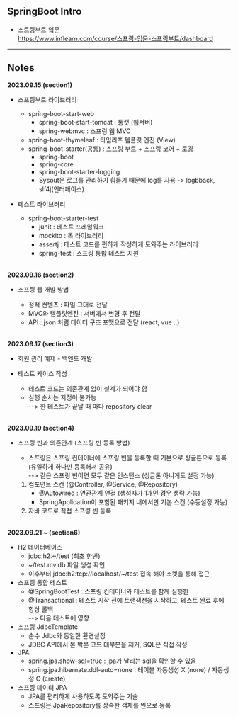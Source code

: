 <h2>SpringBoot Intro</h2>

* 스트링부트 입문<br>
https://www.inflearn.com/course/스프링-입문-스프링부트/dashboard

---

<h2>Notes</h2>
<b>2023.09.15 (section1)</b>

* 스프링부트 라이브러리
  * spring-boot-start-web
      - spring-boot-start-tomcat : 톰캣 (웹서버)  
      - spring-webmvc : 스프링 웹 MVC
  * spring-boot-thymeleaf : 타임리프 템플릿 엔진 (View)
  * spring-boot-starter(공통) : 스프링 부트 + 스프링 코어 + 로깅  
    - spring-boot
    - spring-core  
    - spring-boot-starter-logging  
    - Sysout은 로그를 관리하기 힘들기 때문에 log를 사용 -> logbback, slf4j(인터페이스)
  

* 테스트 라이브러리
  * spring-boot-starter-test
    - junit : 테스트 프레임워크
    - mockito : 목 라이브러리
    - assertj : 테스트 코드를 편하게 작성하게 도와주는 라이브러리
    - spring-test : 스프링 통합 테스트 지원

  <br>
<b>2023.09.16 (section2)</b>
* 스프링 웹 개발 방법 
  * 정적 컨텐츠 : 파일 그대로 전달
  * MVC와 템플릿엔진 : 서버에서 변형 후 전달
  * API : json 처럼 데이터 구조 포맷으로 전달 (react, vue ..)
 
  <br>
<b>2023.09.17 (section3)</b>

* 회원 관리 예제 - 백엔드 개발
* 테스트 케이스 작성
  * 테스트 코드는 의존관계 없이 설계가 되어야 함
  * 실행 순서는 지정이 불가능
  <br>--> 한 테스트가 끝날 때 마다 repository clear

  <br>
<b>2023.09.19 (section4)</b>
* 스프링 빈과 의존관계 (스프링 빈 등록 방법)
  * 스프링은 스프링 컨테이너에 스프링 빈을 등록할 때 기본으로 싱글톤으로 등록 (유일하게 하나만 등록해서 공유)
  <br>--> 같은 스프링 빈이면 모두 같은 인스턴스 (싱글톤 아니게도 설정 가능)
  1. 컴포넌트 스캔 (@Controller, @Service, @Repository)
     * @Autowired : 연관관계 연결 (생성자가 1개인 경우 생략 가능)
     * SpringApplication이 포함된 패키지 내에서만 기본 스캔 (수동설정 가능)
  2. 자바 코드로 직접 스프링 빈 등록

  <br>
<b>2023.09.21 ~  (section6)</b>
* H2 데이터베이스
  * jdbc:h2:~/test (최초 한번)
  * ~/test.mv.db 파일 생성 확인
  * 이후부터 jdbc:h2:tcp://localhost/~/test 접속 해야 소켓을 통해 접근
* 스프링 통합 테스트
   * @SpringBootTest : 스프링 컨테이너와 테스트를 함께 실행한
   * @Transactional : 테스트 시작 전에 트랜잭션을 시작하고, 테스트 완료 후에 항상 롤백 
   <br>--> 다음 테스트에 영향
* 스프링 JdbcTemplate
  * 순수 Jdbc와 동일한 환경설정
  * JDBC API에서 본 박본 코드 대부분을 제거, SQL은 직접 작성
* JPA
  * spring.jpa.show-sql=true  : jpa가 날리는 sql을 확인할 수 있음
  * spring.jpa.hibernate.ddl-auto=none  : 테이블 자동생성 X (none) / 자동생성 O (create)
* 스프링 데이터 JPA
  * JPA를 편리하게 사용하도록 도와주는 기술
  * 스프링은 JpaRepository를 상속한 객체를 빈으로 등록